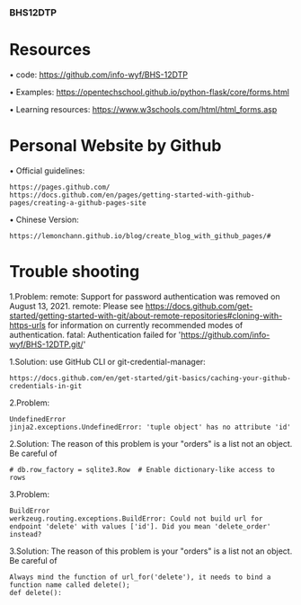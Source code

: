 ### BHS12DTP

# Resources
• code: https://github.com/info-wyf/BHS-12DTP

• Examples: https://opentechschool.github.io/python-flask/core/forms.html

• Learning resources: https://www.w3schools.com/html/html_forms.asp


# Personal Website by Github
• Official guidelines:
```
https://pages.github.com/
https://docs.github.com/en/pages/getting-started-with-github-pages/creating-a-github-pages-site
```


• Chinese Version:
```
https://lemonchann.github.io/blog/create_blog_with_github_pages/#
```

# Trouble shooting

1.Problem:
remote: Support for password authentication was removed on August 13, 2021.
remote: Please see https://docs.github.com/get-started/getting-started-with-git/about-remote-repositories#cloning-with-https-urls for information on currently recommended modes of authentication.
fatal: Authentication failed for 'https://github.com/info-wyf/BHS-12DTP.git/'

1.Solution:
use GitHub CLI or git-credential-manager:
```
https://docs.github.com/en/get-started/git-basics/caching-your-github-credentials-in-git
```

2.Problem:
```
UndefinedError
jinja2.exceptions.UndefinedError: 'tuple object' has no attribute 'id'
```
2.Solution:
The reason of this problem is your "orders" is a list not an object. Be careful of 
```
# db.row_factory = sqlite3.Row  # Enable dictionary-like access to rows
```

3.Problem:
```
BuildError
werkzeug.routing.exceptions.BuildError: Could not build url for endpoint 'delete' with values ['id']. Did you mean 'delete_order' instead?
```
3.Solution:
The reason of this problem is your "orders" is a list not an object. Be careful of 
```
Always mind the function of url_for('delete'), it needs to bind a function name called delete();
def delete():
```


  
